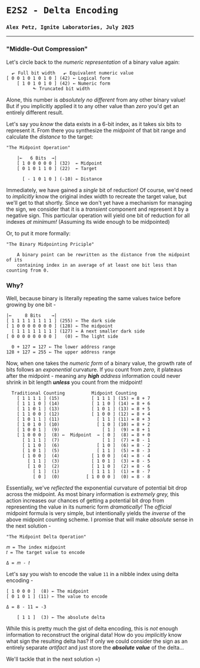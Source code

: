 # `E2S2 - Delta Encoding`
### `Alex Petz, Ignite Laboratories, July 2025`

---

### "Middle-Out Compression"
Let's circle back to the _numeric representation_ of a binary value again:

      ⬐ Full bit width   ⬐ Equivalent numeric value
    [ 0 0 1 0 1 0 1 0 ] (42) ← Logical form
        [ 1 0 1 0 1 0 ] (42) ← Numeric form
              ⬑ Truncated bit width

Alone, this number is _absolutely no different_ from any other binary value!  But if you implicitly
applied it to any other value than _zero_ you'd get an entirely different result.

Let's say you _know_ the data exists in a 6-bit index, as it takes six bits to represent it.  From there
you synthesize the _midpoint_ of that bit range and calculate the _distance_ to the target:

    "The Midpoint Operation"

        |←   6 Bits  →|
        [ 1 0 0 0 0 0 ] (32)  ← Midpoint
        [ 0 1 0 1 1 0 ] (22)  ← Target
    
          [ - 1 0 1 0 ] (-10) ← Distance

Immediately, we have gained a _single_ bit of reduction!  Of course, we'd need to _implicitly_ know
the original index width to recreate the target value, but we'll get to that shortly.  Since we don't
yet have a mechanism for managing the sign, we consider that it is a *transient* component and represent
it by a negative sign.  This particular operation will yield one bit of reduction for all indexes
_at minimum!_  (Assuming its wide enough to be midpointed)

Or, to put it more formally:

    "The Binary Midpointing Priciple"

        A binary point can be rewritten as the distance from the midpoint of its 
        containing index in an average of at least one bit less than counting from 0.

### Why?
Well, because binary is literally repeating the same values twice before growing by one bit -

    |←     8 Bits    →|
    [ 1 1 1 1 1 1 1 1 ] (255) ← The dark side
    [ 1 0 0 0 0 0 0 0 ] (128) ← The midpoint
      [ 1 1 1 1 1 1 1 ] (127) ← A next smaller dark side
    [ 0 0 0 0 0 0 0 0 ]   (0) ← The light side

      0 + 127 = 127 ← The lower address range
    128 + 127 = 255 ← The upper address range

Now, when one takes the _numeric form_ of a binary value, the growth rate of bits follows an _exponential_
curvature. If you count from _zero,_ it plateaus after the midpoint - meaning any _**high** address_ information 
could never shrink in bit length **_unless_** you count from the midpoint!

      Traditional Counting          Midpoint Counting
        [ 1 1 1 1 ] (15)            [ 1 1 1 ] (15) = 8 + 7
        [ 1 1 1 0 ] (14)            [ 1 1 0 ] (14) = 8 + 6
        [ 1 1 0 1 ] (13)            [ 1 0 1 ] (13) = 8 + 5
        [ 1 1 0 0 ] (12)            [ 1 0 0 ] (12) = 8 + 4
        [ 1 0 1 1 ] (11)              [ 1 1 ] (11) = 8 + 3
        [ 1 0 1 0 ] (10)              [ 1 0 ] (10) = 8 + 2
        [ 1 0 0 1 ]  (9)                [ 1 ]  (9) = 8 + 1
        [ 1 0 0 0 ]  (8) ←  Midpoint  → [ 0 ]  (8) = 8 + 0
          [ 1 1 1 ]  (7)                [ 1 ]  (7) = 8 - 1
          [ 1 1 0 ]  (6)              [ 1 0 ]  (6) = 8 - 2
          [ 1 0 1 ]  (5)              [ 1 1 ]  (5) = 8 - 3
          [ 1 0 0 ]  (4)            [ 1 0 0 ]  (4) = 8 - 4
            [ 1 1 ]  (3)            [ 1 0 1 ]  (3) = 8 - 5
            [ 1 0 ]  (2)            [ 1 1 0 ]  (2) = 8 - 6
              [ 1 ]  (1)            [ 1 1 1 ]  (1) = 8 - 7
              [ 0 ]  (0)          [ 1 0 0 0 ]  (0) = 8 - 8

Essentially, we've _reflected_ the exponential curvature of potential bit drop across the midpoint.  As most
binary information is _extremely grey,_ this action increases our chances of getting a potential bit drop 
from representing the value in its numeric form _dramatically!_  The _official_ midpoint formula is very simple, but
intentionally yields the _inverse_ of the above midpoint counting scheme.  I promise that will make _absolute_
sense in the next solution -

    "The Midpoint Delta Operation"
    
    𝑚 = The index midpoint
    𝑡 = The target value to encode

    Δ = 𝑚 - 𝑡 

Let's say you wish to encode the value `11` in a nibble index using delta encoding -

    [ 1 0 0 0 ]  (8) ← The midpoint
    [ 0 1 0 1 ] (11) ← The value to encode

    Δ = 8 - 11 = -3

        [ 1 1 ]  (3) ← The absolute delta

While this is pretty much the gist of delta encoding, this is _not_ enough information to reconstruct the original
data!  How do you _implicitly_ know what sign the resulting delta has? If only we could consider the sign as an 
entirely separate _artifact_ and just store the **_absolute value_** of the delta...

We'll tackle that in the next solution =)